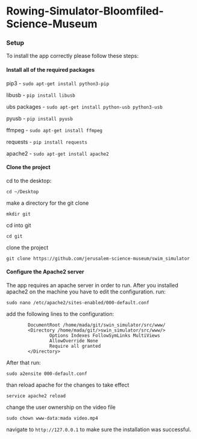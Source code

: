 # Rowing-Simulator-Bloomfiled-Science-Museum

### Setup 

To install the app correctly please follow these steps:

#### Install all of the required packages

pip3 - `sudo apt-get install python3-pip`

libusb - `pip install libusb`

ubs packages - `sudo apt-get install python-usb python3-usb`

pyusb - `pip install pyusb`

ffmpeg - `sudo apt-get install ffmpeg`

requests - `pip install requests`

apache2 - `sudo apt-get install apache2`

#### Clone the project 

cd to the desktop:

`cd ~/Desktop`

make a directory for the git clone

`mkdir git`

cd into git

`cd git`

clone the project

`git clone https://github.com/jerusalem-science-museum/swim_simulator`

#### Configure the Apache2 server 
The app requires an apache server in order to run.
After you installed apache2 on the machine you have to edit the configuration. 
run:

`sudo nano /etc/apache2/sites-enabled/000-default.conf`

add the following lines to the configuration:
```
		DocumentRoot /home/mada/git/swin_simulator/src/www/
		<Directory /home/mada/git/>swin_simulator/src/www/>
                Options Indexes FollowSymLinks MultiViews
                AllowOverride None
                Require all granted
        </Directory>
```
After that run:

`sudo a2ensite 000-default.conf`

than reload apache for the changes to take effect

`service apache2 reload`

change the user ownership on the video file 

`sudo chown www-data:mada video.mp4`

navigate to `http://127.0.0.1` to make sure the installation was successful. 

